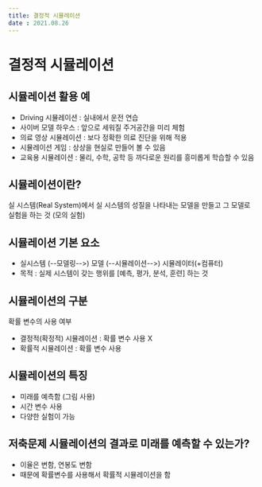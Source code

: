 ```yaml
---
title: 결정적 시뮬레이션  
date : 2021.08.26
---
```


# 결정적 시뮬레이션

## 시뮬레이션 활용 예
* Driving 시뮬레이션 : 실내에서 운전 연습
* 사이버 모델 하우스 : 앞으로 세워질 주거공간을 미리 체험
* 의료 영상 시뮬레이션 : 보다 정확한 의료 진단을 위해 적용
* 시뮬레이션 게임 : 상상을 현실로 만들어 볼 수 있음
* 교육용 시뮬레이션 : 물리, 수학, 공학 등 까다로운 원리를 흥미롭게 학습할 수 있음

## 시뮬레이션이란?
실 시스템(Real System)에서 실 시스템의 성질을 나타내는 모델을 만들고 
그 모델로 실험을 하는 것 (모의 실험)

## 시뮬레이션 기본 요소
* 실시스템 (--모델링-->) 모델 (--시뮬레이션-->) 시뮬레이터(+컴퓨터)
* 목적 : 실제 시스템이 갖는 행위를 [예측, 평가, 분석, 훈련] 하는 것

## 시뮬레이션의 구분
확률 변수의 사용 여부
* 결정적(확정적) 시뮬레이션 : 확률 변수 사용 X
* 확률적 시뮬레이션 : 확률 변수 사용

## 시뮬레이션의 특징
* 미래를 예측함 (그림 사용)
* 시간 변수 사용
* 다양한 실험이 가능

## 저축문제 시뮬레이션의 결과로 미래를 예측할 수 있는가?
* 이율은 변함, 연봉도 변함
* 때문에 확률변수를 사용해서 확률적 시뮬레이션을 함
